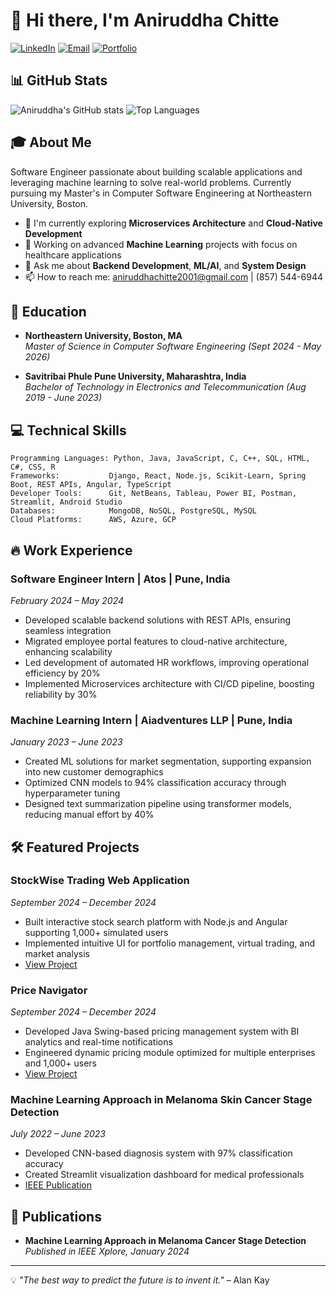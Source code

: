 # 👋 Hi there, I'm Aniruddha Chitte

[![LinkedIn](https://img.shields.io/badge/LinkedIn-0077B5?style=for-the-badge&logo=linkedin&logoColor=white)](https://www.linkedin.com/in/aniruddhachitte)
[![Email](https://img.shields.io/badge/Email-D14836?style=for-the-badge&logo=gmail&logoColor=white)](mailto:aniruddhachitte2001@gmail.com)
[![Portfolio](https://img.shields.io/badge/Portfolio-000000?style=for-the-badge&logo=About.me&logoColor=white)](https://github.com/aniruddhachitte)

## 📊 GitHub Stats

![Aniruddha's GitHub stats](https://github-readme-stats.vercel.app/api?username=Aniruddhachitte26&show_icons=true&count_private=true&theme=radical)
![Top Languages](https://github-readme-stats.vercel.app/api/top-langs/?username=Aniruddhachitte26&layout=compact&theme=radical)



## 🎓 About Me

Software Engineer passionate about building scalable applications and leveraging machine learning to solve real-world problems. Currently pursuing my Master's in Computer Software Engineering at Northeastern University, Boston.

- 🌱 I'm currently exploring **Microservices Architecture** and **Cloud-Native Development**
- 🔭 Working on advanced **Machine Learning** projects with focus on healthcare applications
- 💬 Ask me about **Backend Development**, **ML/AI**, and **System Design**
- 📫 How to reach me: aniruddhachitte2001@gmail.com | (857) 544-6944

## 🚀 Education

- **Northeastern University, Boston, MA**  
  *Master of Science in Computer Software Engineering (Sept 2024 - May 2026)*

- **Savitribai Phule Pune University, Maharashtra, India**  
  *Bachelor of Technology in Electronics and Telecommunication (Aug 2019 - June 2023)*

## 💻 Technical Skills

```
Programming Languages: Python, Java, JavaScript, C, C++, SQL, HTML, C#, CSS, R
Frameworks:           Django, React, Node.js, Scikit-Learn, Spring Boot, REST APIs, Angular, TypeScript
Developer Tools:      Git, NetBeans, Tableau, Power BI, Postman, Streamlit, Android Studio
Databases:            MongoDB, NoSQL, PostgreSQL, MySQL
Cloud Platforms:      AWS, Azure, GCP
```

## 🔥 Work Experience

### Software Engineer Intern | Atos | Pune, India
*February 2024 – May 2024*
- Developed scalable backend solutions with REST APIs, ensuring seamless integration
- Migrated employee portal features to cloud-native architecture, enhancing scalability
- Led development of automated HR workflows, improving operational efficiency by 20%
- Implemented Microservices architecture with CI/CD pipeline, boosting reliability by 30%

### Machine Learning Intern | Aiadventures LLP | Pune, India
*January 2023 – June 2023*
- Created ML solutions for market segmentation, supporting expansion into new customer demographics
- Optimized CNN models to 94% classification accuracy through hyperparameter tuning
- Designed text summarization pipeline using transformer models, reducing manual effort by 40%

## 🛠️ Featured Projects

### StockWise Trading Web Application
*September 2024 – December 2024*
- Built interactive stock search platform with Node.js and Angular supporting 1,000+ simulated users
- Implemented intuitive UI for portfolio management, virtual trading, and market analysis
- [View Project](https://github.com/aniruddhachitte/stockwise) <!-- Add your actual GitHub link -->

### Price Navigator
*September 2024 – December 2024*
- Developed Java Swing-based pricing management system with BI analytics and real-time notifications
- Engineered dynamic pricing module optimized for multiple enterprises and 1,000+ users
- [View Project](https://github.com/aniruddhachitte/price-navigator) <!-- Add your actual GitHub link -->

### Machine Learning Approach in Melanoma Skin Cancer Stage Detection
*July 2022 – June 2023*
- Developed CNN-based diagnosis system with 97% classification accuracy
- Created Streamlit visualization dashboard for medical professionals
- [IEEE Publication](https://ieeexplore.ieee.org) <!-- Add your actual publication link -->

## 📝 Publications

- **Machine Learning Approach in Melanoma Cancer Stage Detection**  
  *Published in IEEE Xplore, January 2024*

---

💡 *"The best way to predict the future is to invent it."* – Alan Kay
